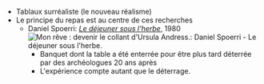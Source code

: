 - Tablaux surréaliste (le nouveau réalisme)
- Le principe du repas est au centre de ces recherches
	- Daniel Spoerri: [*Le déjeuner sous l'herbe*](https://www.nouvelobs.com/culture/20160930.OBS9123/les-derniers-secrets-du-dejeuner-sous-l-herbe-de-daniel-spoerri.html), 1980 ![Mon rêve : devenir le collant d'Ursula Andress.: Daniel Spoerri - Le  déjeuner sous l'herbe.](https://4.bp.blogspot.com/-2wKMNDlNqfw/Tt6ENfR3aEI/AAAAAAAAAFM/1IEOm4FIB0k/s1600/dej+ss.jpg)
		- Banquet dont la table a été enterrée pour être plus tard déterrée par des archéologues 20 ans après
		- L'expérience compte autant que le déterrage.